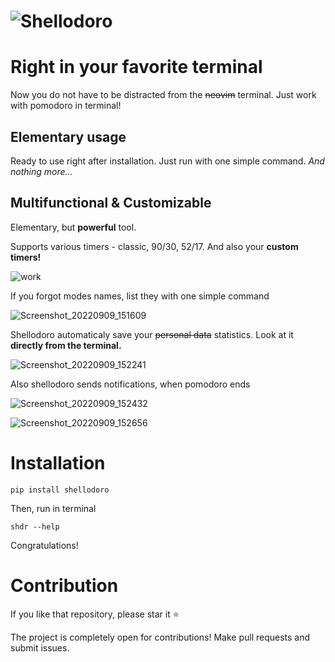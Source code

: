 # ![Shellodoro](https://user-images.githubusercontent.com/83695097/189335921-4c7514f0-fbfe-4387-9597-fa4a09c03561.jpg)

# Right in your favorite terminal

Now you do not have to be distracted from the ~~neovim~~ terminal. Just work with pomodoro in terminal!

## Elementary usage

Ready to use right after installation. Just run with one simple command. _And nothing more..._

## Multifunctional & Customizable

Elementary, but **powerful** tool.

Supports various timers - classic, 90/30, 52/17. And also your **custom timers!**

![work](https://user-images.githubusercontent.com/83695097/189348014-ccd0c123-4e94-4fb6-a92e-a709431a02f5.gif)

If you forgot modes names, list they with one simple command

![Screenshot_20220909_151609](https://user-images.githubusercontent.com/83695097/189348625-7a5226c9-f094-4a35-a7c8-ed705c936b82.png)

Shellodoro automaticaly save your ~~personal data~~ statistics. Look at it **directly from the terminal.**

![Screenshot_20220909_152241](https://user-images.githubusercontent.com/83695097/189349010-94f96031-80b6-4eb5-b553-8fa2622e3d5f.png)

Also shellodoro sends notifications, when pomodoro ends

![Screenshot_20220909_152432](https://user-images.githubusercontent.com/83695097/189349699-138e6300-4482-47c1-b3ab-19b56e233279.png)

![Screenshot_20220909_152656](https://user-images.githubusercontent.com/83695097/189349675-eb96b31d-4111-470b-bb83-eb305c5eb167.png)

# Installation

```
pip install shellodoro
```

Then, run in terminal

```
shdr --help
```

Congratulations!

# Contribution

If you like that repository, please star it ⭐

The project is completely open for contributions! Make pull requests and submit issues.
